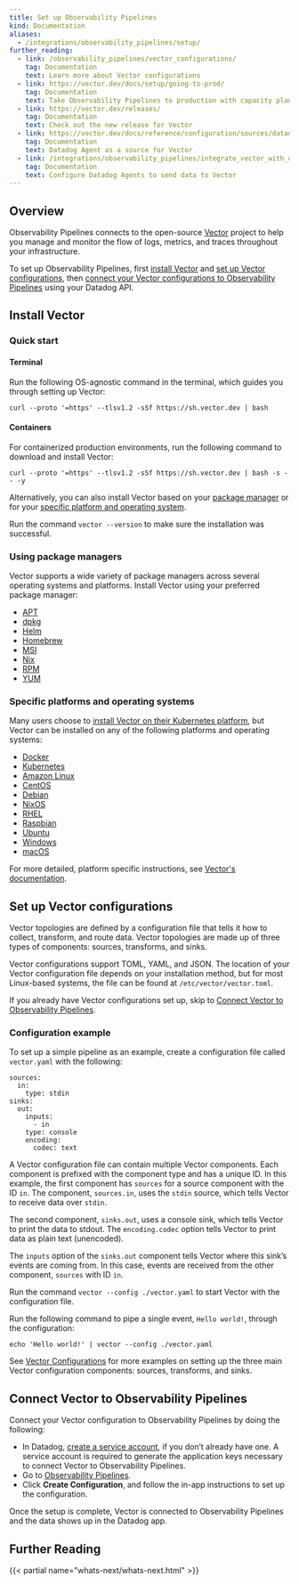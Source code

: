 ```yaml
---
title: Set up Observability Pipelines
kind: Documentation
aliases:
  - /integrations/observability_pipelines/setup/
further_reading:
  - link: /observability_pipelines/vector_configurations/
    tag: Documentation
    text: Learn more about Vector configurations
  - link: https://vector.dev/docs/setup/going-to-prod/
    tag: Documentation
    text: Take Observability Pipelines to production with capacity planning
  - link: https://vector.dev/releases/ 
    tag: Documentation
    text: Check out the new release for Vector
  - link: https://vector.dev/docs/reference/configuration/sources/datadog_agent/
    tag: Documentation
    text: Datadog Agent as a source for Vector
  - link: /integrations/observability_pipelines/integrate_vector_with_datadog/
    tag: Documentation
    text: Configure Datadog Agents to send data to Vector
---
```


## Overview

Observability Pipelines connects to the open-source [Vector][1] project to help you manage and monitor the flow of logs, metrics, and traces throughout your infrastructure.

To set up Observability Pipelines, first [install Vector](#install-vector) and [set up Vector configurations](#set-up-vector-configurations), then [connect your Vector configurations to Observability Pipelines](#connect-vector-to-observability-pipelines) using your Datadog API.

## Install Vector

### Quick start

#### Terminal
Run the following OS-agnostic command in the terminal, which guides you through setting up Vector:

```
curl --proto '=https' --tlsv1.2 -sSf https://sh.vector.dev | bash
```

#### Containers
For containerized production environments, run the following command to download and install Vector:

```
curl --proto '=https' --tlsv1.2 -sSf https://sh.vector.dev | bash -s -- -y
```

Alternatively, you can also install Vector based on your [package manager](#using-package-managers) or for your [specific platform and operating system](#specific-platforms-and-operating-systems).

Run the command `vector --version` to make sure the installation was successful.

### Using package managers

Vector supports a wide variety of package managers across several operating systems and platforms. Install Vector using your preferred package manager:

- [APT][2]
- [dpkg][3]
- [Helm][4]
- [Homebrew][5]
- [MSI][6]
- [Nix][7]
- [RPM][8]
- [YUM][9]

### Specific platforms and operating systems

Many users choose to [install Vector on their Kubernetes platform][10], but Vector can be installed on any of the following platforms and operating systems:

- [Docker][11]
- [Kubernetes][10]
- [Amazon Linux][12]
- [CentOS][13]
- [Debian][14]
- [NixOS][15]
- [RHEL][16]
- [Raspbian][17]
- [Ubuntu][18]
- [Windows][19]
- [macOS][20]

For more detailed, platform specific instructions, see [Vector's documentation][21].

## Set up Vector configurations 

Vector topologies are defined by a configuration file that tells it how to collect, transform, and route data. Vector topologies are made up of three types of components: sources, transforms, and sinks. 

Vector configurations support TOML, YAML, and JSON. The location of your Vector configuration file depends on your installation method, but for most Linux-based systems, the file can be found at `/etc/vector/vector.toml`. 

If you already have Vector configurations set up, skip to [Connect Vector to Observability Pipelines](#connect-vector-to-observability-pipelines).

### Configuration example

To set up a simple pipeline as an example, create a configuration file called `vector.yaml` with the following:

```
sources:
  in:
    type: stdin
sinks:
  out:
    inputs:
      - in
    type: console
    encoding:
      codec: text
```

A Vector configuration file can contain multiple Vector components. Each component is prefixed with the component type and has a unique ID. In this example, the first component has `sources` for a source component with the ID `in`. The component, `sources.in`, uses the `stdin` source, which tells Vector to receive data over `stdin`.

The second component, `sinks.out`, uses a console sink, which tells Vector to print the data to stdout. The `encoding.codec` option tells Vector to print data as plain text (unencoded).

The `inputs` option of the `sinks.out` component tells Vector where this sink’s events are coming from. In this case, events are received from the other component, `sources` with ID `in`.

Run the command `vector --config ./vector.yaml` to start Vector with the configuration file. 

Run the following command to pipe a single event, `Hello world!`, through the configuration:

`echo 'Hello world!' | vector --config ./vector.yaml`

See [Vector Configurations][22] for more examples on setting up the three main Vector configuration components: sources, transforms, and sinks.

## Connect Vector to Observability Pipelines 

Connect your Vector configuration to Observability Pipelines by doing the following:

- In Datadog, [create a service account][23], if you don’t already have one. A service account is required to generate the application keys necessary to connect Vector to Observability Pipelines. 
- Go to [Observability Pipelines][24].
- Click **Create Configuration**, and follow the in-app instructions to set up the configuration.

Once the setup is complete, Vector is connected to Observability Pipelines and the data shows up in the Datadog app.

## Further Reading

{{< partial name="whats-next/whats-next.html" >}}

[1]: https://github.com/vectordotdev/vector
[2]: https://vector.dev/docs/setup/installation/package-managers/apt/
[3]: https://vector.dev/docs/setup/installation/package-managers/dpkg/
[4]: https://vector.dev/docs/setup/installation/package-managers/helm/
[5]: https://vector.dev/docs/setup/installation/package-managers/homebrew/
[6]: https://vector.dev/docs/setup/installation/package-managers/msi/
[7]: https://vector.dev/docs/setup/installation/package-managers/nix/
[8]: https://vector.dev/docs/setup/installation/package-managers/rpm/
[9]: https://vector.dev/docs/setup/installation/package-managers/yum/
[10]: https://vector.dev/docs/setup/installation/platforms/kubernetes/
[11]: https://vector.dev/docs/setup/installation/platforms/docker/
[12]: https://vector.dev/docs/setup/installation/operating-systems/amazon-linux/
[13]: https://vector.dev/docs/setup/installation/operating-systems/centos/
[14]: https://vector.dev/docs/setup/installation/operating-systems/debian/
[15]: https://vector.dev/docs/setup/installation/operating-systems/nixos/
[16]: https://vector.dev/docs/setup/installation/operating-systems/rhel/
[17]: https://vector.dev/docs/setup/installation/operating-systems/raspbian/
[18]: https://vector.dev/docs/setup/installation/operating-systems/ubuntu/
[19]: https://vector.dev/docs/setup/installation/operating-systems/windows/
[20]: https://vector.dev/docs/setup/installation/operating-systems/macos/
[21]: https://vector.dev/docs/setup/installation/
[22]: /observability_pipelines/vector_configurations
[23]: https://app.datadoghq.com/organization-settings/service-accounts/new
[24]: https://app.datadoghq.com/observability-pipelines
